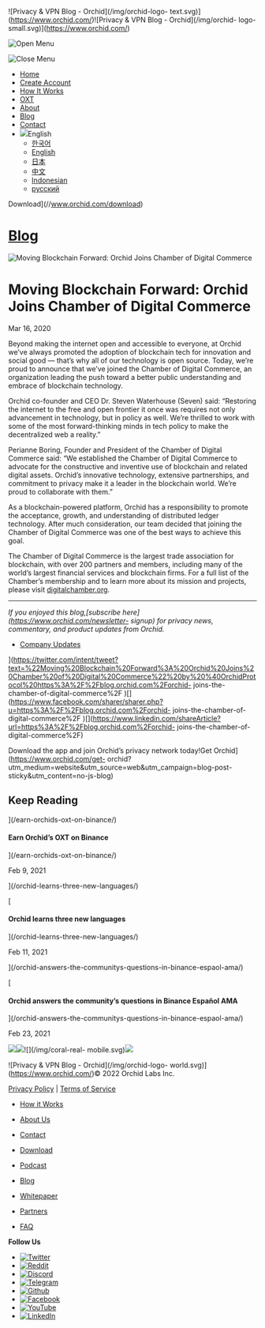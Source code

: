 ![Privacy & VPN Blog - Orchid](/img/orchid-logo-
text.svg)](https://www.orchid.com/)![Privacy & VPN Blog - Orchid](/img/orchid-
logo-small.svg)](https://www.orchid.com/)

![Open Menu](/img/icons/hamburger.svg)

![Close Menu](/img/icons/close.svg)

  * [Home](https://www.orchid.com/)
  * [Create Account](https://www.orchid.com/join)
  * [How It Works](https://www.orchid.com/how-it-works)
  * [OXT](https://www.orchid.com/oxt)
  * [About](https://www.orchid.com/about-us)
  * [Blog](/)
  * [Contact](https://www.orchid.com/contact)
  * ![](/img/globe.svg)English
    * [한국어](//blog.ko.orchid.com/orchid-joins-the-chamber-of-digital-commerce/)
    * [English](//blog.orchid.com/orchid-joins-the-chamber-of-digital-commerce/)
    * [日本](//blog.ja.orchid.com/orchid-joins-the-chamber-of-digital-commerce/)
    * [中文](//blog.zh.orchid.com/orchid-joins-the-chamber-of-digital-commerce/)
    * [Indonesian](//blog.id.orchid.com/orchid-joins-the-chamber-of-digital-commerce/)
    * [русский](//blog.ru.orchid.com/orchid-joins-the-chamber-of-digital-commerce/)

Download](//www.orchid.com/download)

# [Blog](/)

![Moving Blockchain Forward: Orchid Joins Chamber of Digital
Commerce](/static/ccaeaaf5550fbf795c5ae2b328046549/Orchid_BlogImage_Chamber.jpg)

# Moving Blockchain Forward: Orchid Joins Chamber of Digital Commerce

Mar 16, 2020  
  

Beyond making the internet open and accessible to everyone, at Orchid we’ve
always promoted the adoption of blockchain tech for innovation and social good
— that’s why all of our technology is open source. Today, we’re proud to
announce that we’ve joined the Chamber of Digital Commerce, an organization
leading the push toward a better public understanding and embrace of
blockchain technology.

Orchid co-founder and CEO Dr. Steven Waterhouse (Seven) said: “Restoring the
internet to the free and open frontier it once was requires not only
advancement in technology, but in policy as well. We’re thrilled to work with
some of the most forward-thinking minds in tech policy to make the
decentralized web a reality.”

Perianne Boring, Founder and President of the Chamber of Digital Commerce
said: “We established the Chamber of Digital Commerce to advocate for the
constructive and inventive use of blockchain and related digital assets.
Orchid’s innovative technology, extensive partnerships, and commitment to
privacy make it a leader in the blockchain world. We’re proud to collaborate
with them.”

As a blockchain-powered platform, Orchid has a responsibility to promote the
acceptance, growth, and understanding of distributed ledger technology. After
much consideration, our team decided that joining the Chamber of Digital
Commerce was one of the best ways to achieve this goal.

The Chamber of Digital Commerce is the largest trade association for
blockchain, with over 200 partners and members, including many of the world’s
largest financial services and blockchain firms. For a full list of the
Chamber’s membership and to learn more about its mission and projects, please
visit [digitalchamber.org](https://digitalchamber.org).

* * *

 _If you enjoyed this blog,[subscribe here](https://www.orchid.com/newsletter-
signup) for privacy news, commentary, and product updates from Orchid._

  * [Company Updates](/tag/company-updates/)

](https://twitter.com/intent/tweet?text=%22Moving%20Blockchain%20Forward%3A%20Orchid%20Joins%20Chamber%20of%20Digital%20Commerce%22%20by%20%40OrchidProtocol%20https%3A%2F%2Fblog.orchid.com%2Forchid-
joins-the-chamber-of-digital-commerce%2F
)[](https://www.facebook.com/sharer/sharer.php?u=https%3A%2F%2Fblog.orchid.com%2Forchid-
joins-the-chamber-of-digital-commerce%2F
)[](https://www.linkedin.com/shareArticle?url=https%3A%2F%2Fblog.orchid.com%2Forchid-
joins-the-chamber-of-digital-commerce%2F)

Download the app and join Orchid’s privacy network today!Get
Orchid](https://www.orchid.com/get-
orchid?utm_medium=website&utm_source=web&utm_campaign=blog-post-
sticky&utm_content=no-js-blog)

## Keep Reading

](/earn-orchids-oxt-on-binance/)

#### Earn Orchid’s OXT on Binance

](/earn-orchids-oxt-on-binance/)

Feb 9, 2021

](/orchid-learns-three-new-languages/)

[

#### Orchid learns three new languages

](/orchid-learns-three-new-languages/)

Feb 11, 2021

](/orchid-answers-the-communitys-questions-in-binance-espaol-ama/)

[

#### Orchid answers the community’s questions in Binance Español AMA

](/orchid-answers-the-communitys-questions-in-binance-espaol-ama/)

Feb 23, 2021

![](/img/coral-electric.svg)![](/img/coral-real.svg)![](/img/coral-real-
mobile.svg)![](/img/footer-fish.svg)

![Privacy & VPN Blog - Orchid](/img/orchid-logo-
world.svg)](https://www.orchid.com/)© 2022 Orchid Labs Inc.

[Privacy Policy](https://www.orchid.com/privacy-policy) | [Terms of
Service](https://www.orchid.com/service-terms)

  * [How it Works](https://www.orchid.com/how-it-works)
  * [About Us](https://www.orchid.com/about-us)
  * [Contact](https://www.orchid.com/contact)

  * [Download](https://www.orchid.com/download)
  * [Podcast](https://www.orchid.com/podcast)
  * [Blog](/)

  * [Whitepaper](https://www.orchid.com/assets/whitepaper/whitepaper.pdf)
  * [Partners](https://www.orchid.com/partners)
  * [FAQ](https://www.orchid.com/faq)

 **Follow Us**

  * [![Twitter](/img/icons/social-twitter.svg)](https://twitter.com/OrchidProtocol)
  * [![Reddit](/img/icons/reddit.svg)](https://www.reddit.com/r/orchid/)
  * [![Discord](/img/icons/social-discord.svg)](https://discord.gg/GDbxmjxX9F)
  * [![Telegram](/img/icons/social-telegram.svg)](https://www.t.me/OrchidOfficial)
  * [![Github](/img/icons/social-github.svg)](https://github.com/OrchidTechnologies)
  * [![Facebook](/img/icons/social-facebook.svg)](https://www.facebook.com/OrchidProtocol)
  * [![YouTube](/img/icons/social-youtube.svg)](https://www.youtube.com/channel/UCIH_BKBlNemsCzDhPYZBlHw)
  * [![LinkedIn](/img/icons/social-linkedin.svg)](https://www.linkedin.com/company/orchidprotocol)

